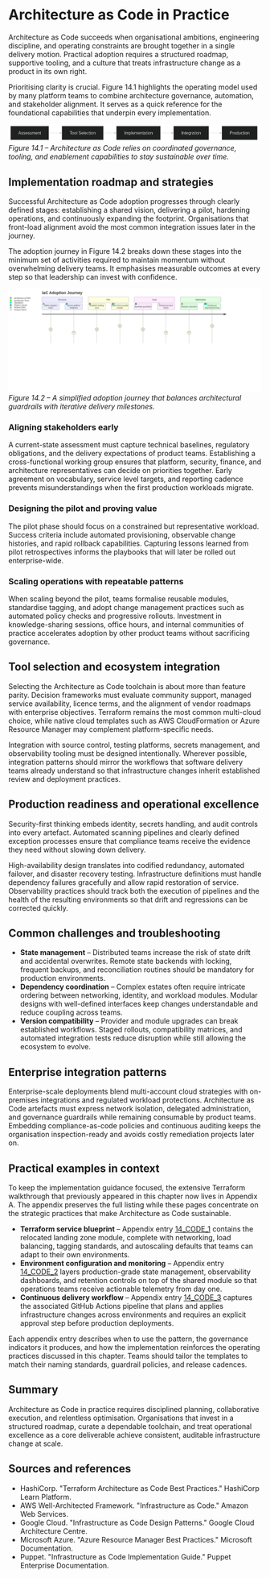 # Architecture as Code in Practice

Architecture as Code succeeds when organisational ambitions, engineering discipline, and operating constraints are brought together in a single delivery motion. Practical adoption requires a structured roadmap, supportive tooling, and a culture that treats infrastructure change as a product in its own right.

Prioritising clarity is crucial. Figure 14.1 highlights the operating model used by many platform teams to combine architecture governance, automation, and stakeholder alignment. It serves as a quick reference for the foundational capabilities that underpin every implementation.

![Figure 14.1 – Capability landscape for practical Architecture as Code](images/diagram_08_chapter7.png)
*Figure 14.1 – Architecture as Code relies on coordinated governance, tooling, and enablement capabilities to stay sustainable over time.*

## Implementation roadmap and strategies

Successful Architecture as Code adoption progresses through clearly defined stages: establishing a shared vision, delivering a pilot, hardening operations, and continuously expanding the footprint. Organisations that front-load alignment avoid the most common integration issues later in the journey.

The adoption journey in Figure 14.2 breaks down these stages into the minimum set of activities required to maintain momentum without overwhelming delivery teams. It emphasises measurable outcomes at every step so that leadership can invest with confidence.

![Figure 14.2 – Iterative journey for Architecture as Code adoption](images/diagram_13_user_journey.png)
*Figure 14.2 – A simplified adoption journey that balances architectural guardrails with iterative delivery milestones.*

### Aligning stakeholders early

A current-state assessment must capture technical baselines, regulatory obligations, and the delivery expectations of product teams. Establishing a cross-functional working group ensures that platform, security, finance, and architecture representatives can decide on priorities together. Early agreement on vocabulary, service level targets, and reporting cadence prevents misunderstandings when the first production workloads migrate.

### Designing the pilot and proving value

The pilot phase should focus on a constrained but representative workload. Success criteria include automated provisioning, observable change histories, and rapid rollback capabilities. Capturing lessons learned from pilot retrospectives informs the playbooks that will later be rolled out enterprise-wide.

### Scaling operations with repeatable patterns

When scaling beyond the pilot, teams formalise reusable modules, standardise tagging, and adopt change management practices such as automated policy checks and progressive rollouts. Investment in knowledge-sharing sessions, office hours, and internal communities of practice accelerates adoption by other product teams without sacrificing governance.

## Tool selection and ecosystem integration

Selecting the Architecture as Code toolchain is about more than feature parity. Decision frameworks must evaluate community support, managed service availability, licence terms, and the alignment of vendor roadmaps with enterprise objectives. Terraform remains the most common multi-cloud choice, while native cloud templates such as AWS CloudFormation or Azure Resource Manager may complement platform-specific needs.

Integration with source control, testing platforms, secrets management, and observability tooling must be designed intentionally. Wherever possible, integration patterns should mirror the workflows that software delivery teams already understand so that infrastructure changes inherit established review and deployment practices.

## Production readiness and operational excellence

Security-first thinking embeds identity, secrets handling, and audit controls into every artefact. Automated scanning pipelines and clearly defined exception processes ensure that compliance teams receive the evidence they need without slowing down delivery.

High-availability design translates into codified redundancy, automated failover, and disaster recovery testing. Infrastructure definitions must handle dependency failures gracefully and allow rapid restoration of service. Observability practices should track both the execution of pipelines and the health of the resulting environments so that drift and regressions can be corrected quickly.

## Common challenges and troubleshooting

* **State management** – Distributed teams increase the risk of state drift and accidental overwrites. Remote state backends with locking, frequent backups, and reconciliation routines should be mandatory for production environments.
* **Dependency coordination** – Complex estates often require intricate ordering between networking, identity, and workload modules. Modular designs with well-defined interfaces keep changes understandable and reduce coupling across teams.
* **Version compatibility** – Provider and module upgrades can break established workflows. Staged rollouts, compatibility matrices, and automated integration tests reduce disruption while still allowing the ecosystem to evolve.

## Enterprise integration patterns

Enterprise-scale deployments blend multi-account cloud strategies with on-premises integrations and regulated workload protections. Architecture as Code artefacts must express network isolation, delegated administration, and governance guardrails while remaining consumable by product teams. Embedding compliance-as-code policies and continuous auditing keeps the organisation inspection-ready and avoids costly remediation projects later on.

## Practical examples in context

To keep the implementation guidance focused, the extensive Terraform walkthrough that previously appeared in this chapter now lives in Appendix A. The appendix preserves the full listing while these pages concentrate on the strategic practices that make Architecture as Code sustainable.

* **Terraform service blueprint** – Appendix entry [14_CODE_1](30_appendix_code_examples.md#14_code_1) contains the relocated landing zone module, complete with networking, load balancing, tagging standards, and autoscaling defaults that teams can adapt to their own environments.
* **Environment configuration and monitoring** – Appendix entry [14_CODE_2](30_appendix_code_examples.md#14_code_2) layers production-grade state management, observability dashboards, and retention controls on top of the shared module so that operations teams receive actionable telemetry from day one.
* **Continuous delivery workflow** – Appendix entry [14_CODE_3](30_appendix_code_examples.md#14_code_3) captures the associated GitHub Actions pipeline that plans and applies infrastructure changes across environments and requires an explicit approval step before production deployments.

Each appendix entry describes when to use the pattern, the governance indicators it produces, and how the implementation reinforces the operating practices discussed in this chapter. Teams should tailor the templates to match their naming standards, guardrail policies, and release cadences.

## Summary

Architecture as Code in practice requires disciplined planning, collaborative execution, and relentless optimisation. Organisations that invest in a structured roadmap, curate a dependable toolchain, and treat operational excellence as a core deliverable achieve consistent, auditable infrastructure change at scale.

## Sources and references

- HashiCorp. "Terraform Architecture as Code Best Practices." HashiCorp Learn Platform.
- AWS Well-Architected Framework. "Infrastructure as Code." Amazon Web Services.
- Google Cloud. "Infrastructure as Code Design Patterns." Google Cloud Architecture Centre.
- Microsoft Azure. "Azure Resource Manager Best Practices." Microsoft Documentation.
- Puppet. "Infrastructure as Code Implementation Guide." Puppet Enterprise Documentation.
